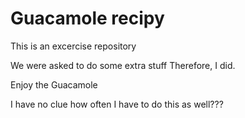 # Guacamole recipy

This is an excercise repository

We were asked to do some extra stuff
Therefore, I did.

Enjoy the Guacamole

I have no clue how often I have to do this as well???